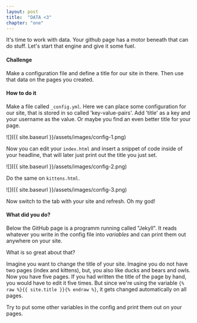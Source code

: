 ```yaml
---
layout: post
title:  "DATA <3"
chapter: "one"
---
```


It's time to work with data. Your github page has a motor beneath that can do stuff. Let's start that engine and give it some fuel.

#### Challenge
Make a configuration file and define a title for our site in there. Then use that data on the pages you created.

#### How to do it

Make a file called `_config.yml`. Here we can place some configuration for our site, that is stored in so called 'key-value-pairs'. Add 'title' as a key and your username as the value. Or maybe you find an even better title for your page.

![]({{ site.baseurl }}/assets/images/config-1.png)

Now you can edit your `index.html` and insert a snippet of code inside of your headline, that will later just print out the title you just set.

![]({{ site.baseurl }}/assets/images/config-2.png)

Do the same on `kittens.html`.

![]({{ site.baseurl }}/assets/images/config-3.png)

Now switch to the tab with your site and refresh. Oh my god!

#### What did you do?

Below the GitHub page is a programm running called "Jekyll". It reads whatever you write in the config file into *variables* and can print them out anywhere on your site.

What is so great about that?

Imagine you want to change the title of your site. Imagine you do not have two pages (index and kittens), but, you also like ducks and bears and owls. Now you have five pages. If you had written the title of the page by hand, you would have to edit it five times. But since we're using the variable `{% raw %}{{ site.title }}{% endraw %}`, it gets changed automatically on all pages.

Try to put some other variables in the config and print them out on your pages.